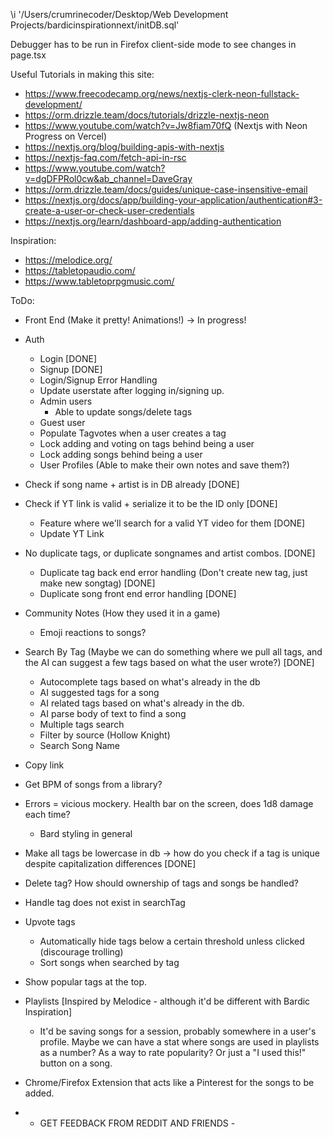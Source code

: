 \i '/Users/crumrinecoder/Desktop/Web Development Projects/bardicinspirationnext/initDB.sql'

Debugger has to be run in Firefox client-side mode to see changes in page.tsx

Useful Tutorials in making this site:
* https://www.freecodecamp.org/news/nextjs-clerk-neon-fullstack-development/
* https://orm.drizzle.team/docs/tutorials/drizzle-nextjs-neon
* https://www.youtube.com/watch?v=Jw8fiam70fQ (Nextjs with Neon Progress on Vercel)
* https://nextjs.org/blog/building-apis-with-nextjs
* https://nextjs-faq.com/fetch-api-in-rsc
* https://www.youtube.com/watch?v=dgDFPRol0cw&ab_channel=DaveGray
* https://orm.drizzle.team/docs/guides/unique-case-insensitive-email
* https://nextjs.org/docs/app/building-your-application/authentication#3-create-a-user-or-check-user-credentials
* https://nextjs.org/learn/dashboard-app/adding-authentication

Inspiration:
* https://melodice.org/
* https://tabletopaudio.com/
* https://www.tabletoprpgmusic.com/



ToDo:
* Front End (Make it pretty! Animations!)
    -> In progress!
* Auth
    * Login [DONE]
    * Signup [DONE]
    * Login/Signup Error Handling
    * Update userstate after logging in/signing up. 
    * Admin users
        * Able to update songs/delete tags
    * Guest user
    * Populate Tagvotes when a user creates a tag 
    * Lock adding and voting on tags behind being a user
    * Lock adding songs behind being a user
    * User Profiles (Able to make their own notes and save them?)
* Check if song name + artist is in DB already [DONE]
* Check if YT link is valid + serialize it to be the ID only [DONE]
    * Feature where we'll search for a valid YT video for them [DONE]
    * Update YT Link
* No duplicate tags, or duplicate songnames and artist combos. [DONE]
    * Duplicate tag back end error handling (Don't create new tag, just make new songtag) [DONE]
    * Duplicate song front end error handling [DONE]
* Community Notes (How they used it in a game)
    * Emoji reactions to songs? 
* Search By Tag (Maybe we can do something where we pull all tags, and the AI can suggest a few tags based on what the user wrote?) [DONE]
    * Autocomplete tags based on what's already in the db
    * AI suggested tags for a song 
    * AI related tags based on what's already in the db.
    * AI parse body of text to find a song
    * Multiple tags search
    * Filter by source (Hollow Knight)
    * Search Song Name 
* Copy link
* Get BPM of songs from a library? 
* Errors = vicious mockery. Health bar on the screen, does 1d8 damage each time? 
    * Bard styling in general
* Make all tags be lowercase in db -> how do you check if a tag is unique despite capitalization differences [DONE]
* Delete tag? How should ownership of tags and songs be handled? 
* Handle tag does not exist in searchTag
* Upvote tags
    * Automatically hide tags below a certain threshold unless clicked (discourage trolling)
    * Sort songs when searched by tag
* Show popular tags at the top. 

* Playlists [Inspired by Melodice - although it'd be different with Bardic Inspiration]
    * It'd be saving songs for a session, probably somewhere in a user's profile. Maybe we can have a stat where songs are used in playlists as a number? As a way to rate popularity? Or just a "I used this!" button on a song. 
* Chrome/Firefox Extension that acts like a Pinterest for the songs to be added. 

* - GET FEEDBACK FROM REDDIT AND FRIENDS - 